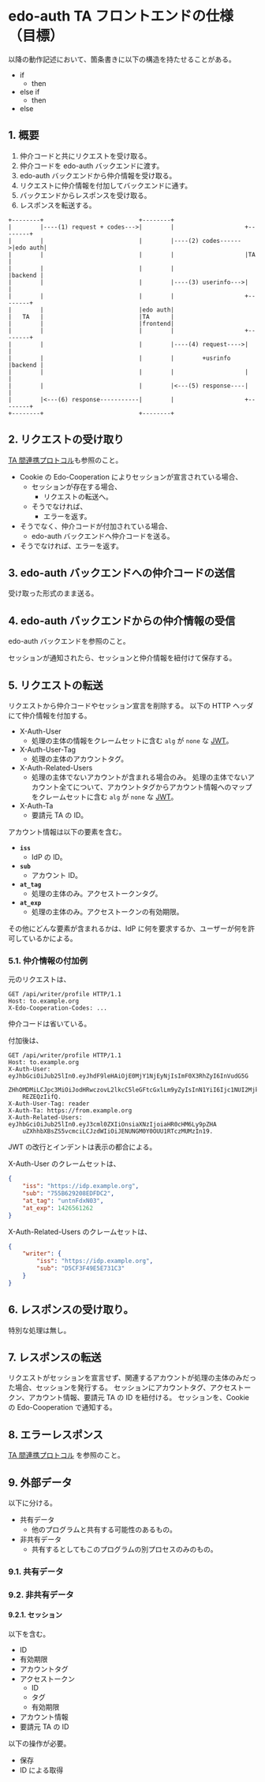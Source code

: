 <!--
Copyright 2015 realglobe, Inc.

Licensed under the Apache License, Version 2.0 (the "License");
you may not use this file except in compliance with the License.
You may obtain a copy of the License at

    http://www.apache.org/licenses/LICENSE-2.0

Unless required by applicable law or agreed to in writing, software
distributed under the License is distributed on an "AS IS" BASIS,
WITHOUT WARRANTIES OR CONDITIONS OF ANY KIND, either express or implied.
See the License for the specific language governing permissions and
limitations under the License.
-->


# edo-auth TA フロントエンドの仕様（目標）

以降の動作記述において、箇条書きに以下の構造を持たせることがある。

* if
    * then
* else if
    * then
* else


## 1. 概要

1. 仲介コードと共にリクエストを受け取る。
2. 仲介コードを edo-auth バックエンドに渡す。
3. edo-auth バックエンドから仲介情報を受け取る。
4. リクエストに仲介情報を付加してバックエンドに通す。
5. バックエンドからレスポンスを受け取る。
6. レスポンスを転送する。

```
+--------+                           +--------+
|        |----(1) request + codes--->|        |                    +--------+
|        |                           |        |----(2) codes------>|edo auth|
|        |                           |        |                    |TA      |
|        |                           |        |                    |backend |
|        |                           |        |----(3) userinfo--->|        |
|        |                           |        |                    +--------+
|        |                           |edo auth|
|   TA   |                           |TA      |
|        |                           |frontend|
|        |                           |        |                    +--------+
|        |                           |        |----(4) request---->|        |
|        |                           |        |        +usrinfo    |backend |
|        |                           |        |                    |        |
|        |                           |        |<---(5) response----|        |
|        |<---(6) response-----------|        |                    +--------+
+--------+                           +--------+
```


## 2. リクエストの受け取り

[TA 間連携プロトコル]も参照のこと。

* Cookie の Edo-Cooperation によりセッションが宣言されている場合、
    * セッションが存在する場合、
        * リクエストの転送へ。
    * そうでなければ、
        * エラーを返す。
* そうでなく、仲介コードが付加されている場合、
    * edo-auth バックエンドへ仲介コードを送る。
* そうでなければ、エラーを返す。


## 3. edo-auth バックエンドへの仲介コードの送信

受け取った形式のまま送る。


## 4. edo-auth バックエンドからの仲介情報の受信

edo-auth バックエンドを参照のこと。

セッションが通知されたら、セッションと仲介情報を紐付けて保存する。


## 5. リクエストの転送

リクエストから仲介コードやセッション宣言を削除する。
以下の HTTP ヘッダにて仲介情報を付加する。

* X-Auth-User
    * 処理の主体の情報をクレームセットに含む `alg` が `none` な [JWT]。
* X-Auth-User-Tag
    * 処理の主体のアカウントタグ。
* X-Auth-Related-Users
    * 処理の主体でないアカウントが含まれる場合のみ。
      処理の主体でないアカウント全てについて、アカウントタグからアカウント情報へのマップをクレームセットに含む `alg` が `none` な [JWT]。
* X-Auth-Ta
    * 要請元 TA の ID。

アカウント情報は以下の要素を含む。

* **`iss`**
    * IdP の ID。
* **`sub`**
    * アカウント ID。
* **`at_tag`**
    * 処理の主体のみ。アクセストークンタグ。
* **`at_exp`**
    * 処理の主体のみ。アクセストークンの有効期限。

その他にどんな要素が含まれるかは、IdP に何を要求するか、ユーザーが何を許可しているかによる。


### 5.1. 仲介情報の付加例

元のリクエストは、

```http
GET /api/writer/profile HTTP/1.1
Host: to.example.org
X-Edo-Cooperation-Codes: ...
```

仲介コードは省いている。

付加後は、

```http
GET /api/writer/profile HTTP/1.1
Host: to.example.org
X-Auth-User: eyJhbGciOiJub25lIn0.eyJhdF9leHAiOjE0MjY1NjEyNjIsImF0X3RhZyI6InVudG5G
    ZHhOMDMiLCJpc3MiOiJodHRwczovL2lkcC5leGFtcGxlLm9yZyIsInN1YiI6Ijc1NUI2MjkyMDhF
    REZEQzIifQ.
X-Auth-User-Tag: reader
X-Auth-Ta: https://from.example.org
X-Auth-Related-Users: eyJhbGciOiJub25lIn0.eyJ3cml0ZXIiOnsiaXNzIjoiaHR0cHM6Ly9pZHA
    uZXhhbXBsZS5vcmciLCJzdWIiOiJENUNGM0Y0OUU1RTczMUMzIn19.
```

JWT の改行とインデントは表示の都合による。

X-Auth-User のクレームセットは、

```json
{
    "iss": "https://idp.example.org",
    "sub": "755B629208EDFDC2",
    "at_tag": "untnFdxN03",
    "at_exp": 1426561262
}
```

X-Auth-Related-Users のクレームセットは、

```json
{
    "writer": {
        "iss": "https://idp.example.org",
        "sub": "D5CF3F49E5E731C3"
    }
}
```


## 6. レスポンスの受け取り。

特別な処理は無し。


## 7. レスポンスの転送

リクエストがセッションを宣言せず、関連するアカウントが処理の主体のみだった場合、セッションを発行する。
セッションにアカウントタグ、アクセストークン、アカウント情報、要請元 TA の ID を紐付ける。
セッションを、Cookie の Edo-Cooperation で通知する。


## 8. エラーレスポンス

[TA 間連携プロトコル] を参照のこと。


## 9. 外部データ

以下に分ける。

* 共有データ
    * 他のプログラムと共有する可能性のあるもの。
* 非共有データ
    * 共有するとしてもこのプログラムの別プロセスのみのもの。


### 9.1. 共有データ


### 9.2. 非共有データ


#### 9.2.1. セッション

以下を含む。

* ID
* 有効期限
* アカウントタグ
* アクセストークン
    * ID
    * タグ
    * 有効期限
* アカウント情報
* 要請元 TA の ID

以下の操作が必要。

* 保存
* ID による取得


<!-- 参照 -->
[JWT]: https://tools.ietf.org/html/draft-ietf-oauth-json-web-token-32
[TA 間連携プロトコル]: https://github.com/realglobe-Inc/edo/blob/master/ta_cooperation.md

